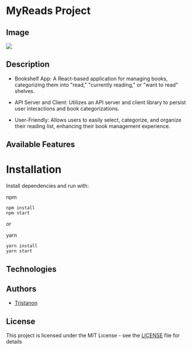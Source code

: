 # MyReads Project

## Image
![](https://user-images.githubusercontent.com/106542253/261502818-4a33062b-20e3-4265-9cc9-ad59abf01ff3.png)

## Description
- Bookshelf App: A React-based application for managing books, categorizing them into "read," "currently reading," or "want to read" shelves.

- API Server and Client: Utilizes an API server and client library to persist user interactions and book categorizations.

- User-Friendly: Allows users to easily select, categorize, and organize their reading list, enhancing their book management experience.

## Available Features


# Installation
Install dependencies and run with:
 
npm
```
npm install
npm start
```
or

yarn
```
yarn install
yarn start
```
## Technologies

## Authors
* [Tristanon](https://github.com/Tristanon)

## License

This project is licensed under the MIT License - see the [LICENSE](LICENSE) file for details

